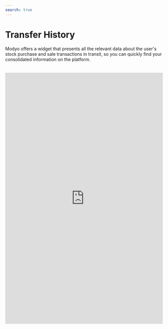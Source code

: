 ```yaml
---
search: true
---
```


# Transfer History

Modyo offers a widget that presents all the relevant data about the user's stock purchase and sale transactions in transit, so you can quickly find your consolidated information on the platform.

<iframe id="widgetFrame" src="https://widgets.modyo.com/inversiones/transferencias" width="100%" frameBorder="0"  style="min-height:800px;overflow:auto;margin-top:20px;"/>

| Feature | Description |
|-----|-----|
| Operations in Transit | Displays the list of transactions in transit associated with the purchase/sale of shares. Allows you to cancel transactions in transit. |
| Cancel Operation | Displays information about the specific transaction to be cancelled, so that the customer can confirm the cancellation. |
